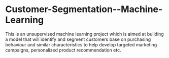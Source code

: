 # Customer-Segmentation--Machine-Learning
This is an unsupervised machine learning project which is aimed at building a model that will identify and segment customers base on purchasing behaviour and similar characteristics to help develop targeted marketing campaigns, personalized product recommendation etc.
